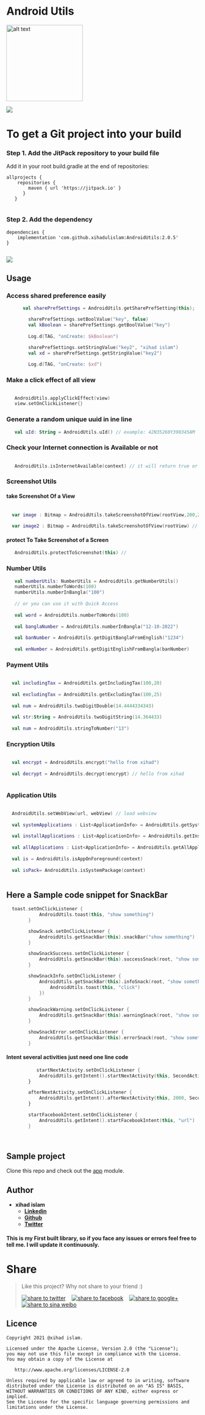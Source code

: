 # Android Utils

<img src="https://github.com/xihadulislam/androidUtils/blob/master/ss/android_utils.png" alt="alt text" style="width:200;height:200">

[![](https://jitpack.io/v/xihadulislam/AndroidUtils.svg)](https://jitpack.io/#xihadulislam/AndroidUtils)

# To get a Git project into your build

### Step 1. Add the JitPack repository to your build file

Add it in your root build.gradle at the end of repositories:

``` 
allprojects {
	repositories {
		maven { url 'https://jitpack.io' }
	  }
   }
  
```

### Step 2. Add the dependency

``` 
dependencies {
    implementation 'com.github.xihadulislam:AndroidUtils:2.0.5'
}
  
```

[![](https://jitpack.io/v/xihadulislam/AndroidUtils.svg)](https://jitpack.io/#xihadulislam/AndroidUtils)

## Usage


### Access shared preference easily

```kt
      val sharePrefSettings = AndroidUtils.getSharePrefSetting(this);

        sharePrefSettings.setBoolValue("key", false)
        val kBoolean = sharePrefSettings.getBoolValue("key")
        
        Log.d(TAG, "onCreate: $kBoolean")

        sharePrefSettings.setStringValue("key2", "xihad islam")
        val xd = sharePrefSettings.getStringValue("key2")
        
        Log.d(TAG, "onCreate: $xd")

```



### Make a click effect of all view 

```kt

   AndroidUtils.applyClickEffect(view)
   view.setOnClickListener{}

```


### Generate a random unique uuid in ine line

```kt
   val uId: String = AndroidUtils.uId() // example: 42N35260Y390345AM

```

### Check your Internet connection is Available or not

```kt
        
   AndroidUtils.isInternetAvailable(context) // it will return true or false

```

### Screenshot Utils

#### take Screenshot Of a View

```kt
        
  var image : Bitmap = AndroidUtils.takeScreenshotOfView(rootView,200,200) // height & width is optional 
         
  var image2 : Bitmap = AndroidUtils.takeScreenshotOfView(rootView) // height & width is optional 

```

#### protect To Take Screenshot of a Screen

```kt
   AndroidUtils.protectToScreenshot(this) // 

```

### Number Utils

```kt
   val numberUtils: NumberUtils = AndroidUtils.getNumberUtils()
   numberUtils.numberToWords(100)
   numberUtils.numberInBangla("100")
        
   // or you can use it with Quick Access
        
   val word = AndroidUtils.numberToWords(100)
        
   val banglaNumber = AndroidUtils.numberInBangla("12-10-2022")
        
   val banNumber = AndroidUtils.getDigitBanglaFromEnglish("1234")
        
   val enNumber = AndroidUtils.getDigitEnglishFromBangla(banNumber)

```

### Payment Utils

```kt
     
  val includingTax = AndroidUtils.getIncludingTax(100,20)
        
  val excludingTax = AndroidUtils.getExcludingTax(100,25)
        
  val num = AndroidUtils.twoDigitDouble(14.4444334343)
        
  val str:String = AndroidUtils.twoDigitString(14.364433)
        
  val num = AndroidUtils.stringToNumber("13")

```

### Encryption Utils

```kt
     
  val encrypt = AndroidUtils.encrypt("hello from xihad")
        
  val decrypt = AndroidUtils.decrypt(encrypt) // hello from xihad
  

```

### Application Utils

```kt
     
  AndroidUtils.setWebView(url, webView) // load webview
  
  val systemApplications : List<ApplicationInfo> = AndroidUtils.getSystemApplications(context)
  
  val installApplications : List<ApplicationInfo> = AndroidUtils.getInstallApplications(context)
  
  val allApplications : List<ApplicationInfo> = AndroidUtils.getAllApplications(context)
  
  val is = AndroidUtils.isAppOnForeground(context)
  
  val isPack= AndroidUtils.isSystemPackage(context)
  

```

[//]: # (<img src="https://github.com/xihadulislam/androidUtils/blob/master/ss/wp.jpeg" >)

## Here a Sample code snippet for SnackBar

```kt
  toast.setOnClickListener {
            AndroidUtils.toast(this, "show something")
        }

        showSnack.setOnClickListener {
            AndroidUtils.getSnackBar(this).snackBar("show something")
        }

        showSnackSuccess.setOnClickListener {
            AndroidUtils.getSnackBar(this).successSnack(root, "show something")
        }

        showSnackInfo.setOnClickListener {
            AndroidUtils.getSnackBar(this).infoSnack(root, "show something", Gravity.BOTTOM, fun() {
                AndroidUtils.toast(this, "click")
            })
        }

        showSnackWarning.setOnClickListener {
            AndroidUtils.getSnackBar(this).warningSnack(root, "show something")
        }

        showSnackError.setOnClickListener {
            AndroidUtils.getSnackBar(this).errorSnack(root, "show something")
        }


```

#### Intent several activities just need one line code

```kt
           startNextActivity.setOnClickListener {
            AndroidUtils.getIntent().startNextActivity(this, SecondActivity::class.java)
        }

        afterNextActivity.setOnClickListener {
            AndroidUtils.getIntent().afterNextActivity(this, 2000, SecondActivity::class.java)
        }

        startFacebookIntent.setOnClickListener {
            AndroidUtils.getIntent().startFacebookIntent(this, "url")
        }

      
```

## Sample project

Clone this repo and check out
the [app](https://github.com/xihadulislam/androidUtils/blob/master/app) module.

## Author

* **xihad islam**
    * **[Linkedin](https://www.linkedin.com/in/xihad-islam-315417185/)**
    * **[Github](https://github.com/xihadulislam)**
    * **[Twitter](https://twitter.com/islamxihad)**

#### This is my First built library, so if you face any issues or errors feel free to tell me. I will update it continuously.


# Share

> Like this project? Why not share to your friend :)
>
> <a href="https://twitter.com/intent/tweet?text=Look%20at%20this%20nice%20project,%20a%20of%20Android%20Utils%20app.%20Made%20by%20@xihadulislam%20Url%20https://github.com/xihadulislam/androidUtils" target="_blank" title="share to twitter" style="width:100%"><img src="http://i.imgur.com/GlSWEr7.png" title="share to twitter"/></a>&nbsp;&nbsp;&nbsp;&nbsp;<a href="https://www.facebook.com/sharer/sharer.php?u=https://github.com/xihadulislam/androidUtils" target="_blank" title="share to facebook" style="width:100%"><img src="http://i.imgur.com/0evE2QJ.png" title="share to facebook"/></a>&nbsp;&nbsp;&nbsp;&nbsp;<a href="https://plus.google.com/share?url=https://github.com/xihadulislam/androidUtils" target="_blank" title="share to google+" style="width:100%"><img src="http://i.imgur.com/zvDBPqj.png" title="share to google+"/></a>&nbsp;&nbsp;&nbsp;&nbsp;<a href="http://service.weibo.com/share/share.php?searchPic=false&title=Android Utils &url=https://github.com/xihadulislam/androidUtils&utm_content=share_button&utm_campaign=post_show&utm_medium=github&utm_source=weibo" target="_blank" title="share to sina weibo" style="width:100%"><img src="http://i.imgur.com/pH9q4qu.png" title="share to sina weibo"/></a>

## Licence

```
Copyright 2021 @xihad islam.

Licensed under the Apache License, Version 2.0 (the "License");
you may not use this file except in compliance with the License.
You may obtain a copy of the License at

   http://www.apache.org/licenses/LICENSE-2.0

Unless required by applicable law or agreed to in writing, software
distributed under the License is distributed on an "AS IS" BASIS,
WITHOUT WARRANTIES OR CONDITIONS OF ANY KIND, either express or implied.
See the License for the specific language governing permissions and
limitations under the License.
```
